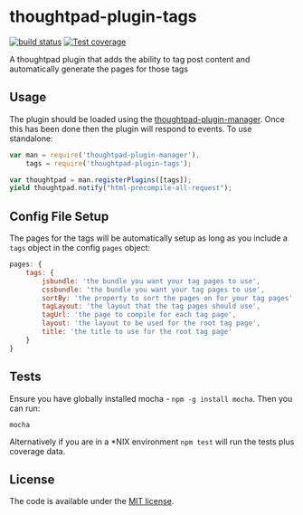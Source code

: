 thoughtpad-plugin-tags
======================

[![build status][travis-image]][travis-url]
[![Test coverage][coveralls-image]][coveralls-url]

A thoughtpad plugin that adds the ability to tag post content and automatically generate the pages for those tags

## Usage

The plugin should be loaded using the [thoughtpad-plugin-manager](https://github.com/thoughtpad/thoughtpad-plugin-manager). Once this has been done then the plugin will respond to events. To use standalone:

```JavaScript
var man = require('thoughtpad-plugin-manager'),
    tags = require('thoughtpad-plugin-tags');

var thoughtpad = man.registerPlugins([tags]);
yield thoughtpad.notify("html-precompile-all-request");
```

## Config File Setup

The pages for the tags will be automatically setup as long as you include a `tags` object in the config `pages` object:

```JavaScript
pages: {
    tags: {
        jsbundle: 'the bundle you want your tag pages to use',
        cssbundle: 'the bundle you want your tag pages to use',
        sortBy: 'the property to sort the pages on for your tag pages',
        tagLayout: 'the layout that the tag pages should use',
        tagUrl: 'the page to compile for each tag page',
        layout: 'the layout to be used for the root tag page',
        title: 'the title to use for the root tag page'
    }
}
```

## Tests

Ensure you have globally installed mocha - `npm -g install mocha`. Then you can run:

`mocha`

Alternatively if you are in a *NIX environment `npm test` will run the tests plus coverage data.

## License

The code is available under the [MIT license](http://deif.mit-license.org/).

[travis-image]: https://img.shields.io/travis/thoughtpad/thoughtpad-plugin-tags/master.svg?style=flat-square
[travis-url]: https://travis-ci.org/thoughtpad/thoughtpad-plugin-tags
[coveralls-image]: https://img.shields.io/coveralls/thoughtpad/thoughtpad-plugin-tags/master.svg?style=flat-square
[coveralls-url]: https://coveralls.io/r/thoughtpad/thoughtpad-plugin-tags?branch=master